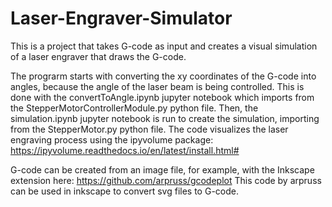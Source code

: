 # Laser-Engraver-Simulator

This is a project that takes G-code as input and creates a visual simulation of a laser engraver that draws the G-code. 

The prograrm starts with converting the xy coordinates of the G-code into angles, because the angle of the laser beam is being controlled. This is done with the convertToAngle.ipynb jupyter notebook which imports from the StepperMotorControllerModule.py python file. Then, the simulation.ipynb jupyter notebook is run to create the simulation, importing from the StepperMotor.py python file. 
The code visualizes the laser engraving process using the ipyvolume package: https://ipyvolume.readthedocs.io/en/latest/install.html#

G-code can be created from an image file, for example, with the Inkscape extension here: https://github.com/arpruss/gcodeplot
This code by arpruss can be used in inkscape to convert svg files to G-code.

